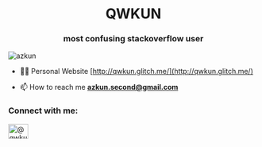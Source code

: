 <h1 align="center">QWKUN</h1>
<h3 align="center">most confusing stackoverflow user</h3>

<p align="left"> <img src="https://komarev.com/ghpvc/?username=azkun&label=Profile%20views&color=0e75b6&style=flat" alt="azkun" /> </p>

- 👨‍💻 Personal Website [http://qwkun.glitch.me/](http://qwkun.glitch.me/)

- 📫 How to reach me **azkun.second@gmail.com**

<h3 align="left">Connect with me:</h3>
<p align="left">
<a href="https://twitter.com/qwkuns" target="blank"><img align="center" src="https://raw.githubusercontent.com/rahuldkjain/github-profile-readme-generator/master/src/images/icons/Social/twitter.svg" alt="@qwkuns" height="30" width="40" /></a>
</p>
